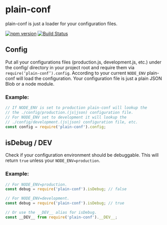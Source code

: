 # plain-conf
plain-conf is just a loader for your configuration files.

[![npm version](https://badge.fury.io/js/plain-conf.svg)](https://badge.fury.io/js/plain-conf)
[![Build Status](https://travis-ci.org/l-urence/plain-conf.svg)](https://travis-ci.org/l-urence/plain-conf)


## Config
Put all your configurations files (production.js, development.js, etc.) under the config/ directory in your project root and require them via `require(‘plain-conf’).config`. According to your current `NODE_ENV` plain-conf will load the configuration. Your configuration file is just a plain JSON Blob or a node module.

### Example:
```JavaScript
// If NODE_ENV is set to production plain-conf will lookup the
// the ./config/production.(js|json) configuration file.
// For NODE_ENV set to development it will lookup the
// ./config/development.(js|json) configuration file, etc.
const config = require('plain-conf').config;
```

## isDebug / __DEV__
Check if your configuration environment should be debuggable. This will return `true` unless your `NODE_ENV=production`.

### Example:
```JavaScript
// For NODE_ENV=production.
const debug = require('plain-conf').isDebug; // false

// For NODE_ENV=development.
const debug = require('plain-conf').isDebug; // true

// Or use the __DEV__ alias for isDebug.
const __DEV__ from require('plain-conf').__DEV__;
```


